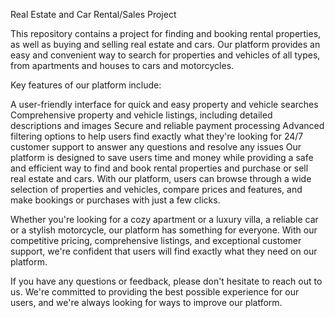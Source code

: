 Real Estate and Car Rental/Sales Project


This repository contains a project for finding and booking rental properties, as well as buying and selling real estate and cars. Our platform provides an easy and convenient way to search for properties and vehicles of all types, from apartments and houses to cars and motorcycles.

Key features of our platform include:

A user-friendly interface for quick and easy property and vehicle searches
Comprehensive property and vehicle listings, including detailed descriptions and images
Secure and reliable payment processing
Advanced filtering options to help users find exactly what they're looking for
24/7 customer support to answer any questions and resolve any issues
Our platform is designed to save users time and money while providing a safe and efficient way to find and book rental properties and purchase or sell real estate and cars. With our platform, users can browse through a wide selection of properties and vehicles, compare prices and features, and make bookings or purchases with just a few clicks.

Whether you're looking for a cozy apartment or a luxury villa, a reliable car or a stylish motorcycle, our platform has something for everyone. With our competitive pricing, comprehensive listings, and exceptional customer support, we're confident that users will find exactly what they need on our platform.

If you have any questions or feedback, please don't hesitate to reach out to us. We're committed to providing the best possible experience for our users, and we're always looking for ways to improve our platform.